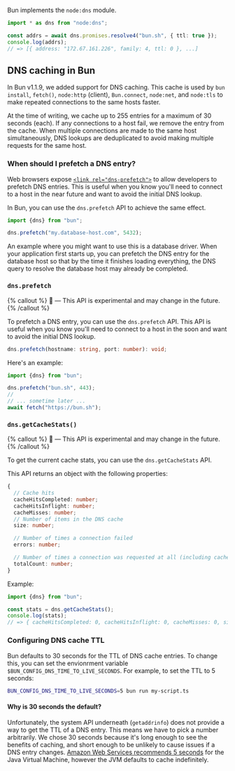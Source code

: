 Bun implements the `node:dns` module.

```ts
import * as dns from "node:dns";

const addrs = await dns.promises.resolve4("bun.sh", { ttl: true });
console.log(addrs);
// => [{ address: "172.67.161.226", family: 4, ttl: 0 }, ...]
```

## DNS caching in Bun

In Bun v1.1.9, we added support for DNS caching. This cache is used by `bun install`, `fetch()`, `node:http` (client), `Bun.connect`, `node:net`, and `node:tls` to make repeated connections to the same hosts faster. 

At the time of writing, we cache up to 255 entries for a maximum of 30 seconds (each). If any connections to a host fail, we remove the entry from the cache. When multiple connections are made to the same host simultaneously, DNS lookups are deduplicated to avoid making multiple requests for the same host.

### When should I prefetch a DNS entry?

Web browsers expose [`<link rel="dns-prefetch">`](https://developer.mozilla.org/en-US/docs/Web/Performance/dns-prefetch) to allow developers to prefetch DNS entries. This is useful when you know you'll need to connect to a host in the near future and want to avoid the initial DNS lookup.

In Bun, you can use the `dns.prefetch` API to achieve the same effect. 

```ts
import {dns} from "bun";

dns.prefetch("my.database-host.com", 5432);
```

An example where you might want to use this is a database driver. When your application first starts up, you can prefetch the DNS entry for the database host so that by the time it finishes loading everything, the DNS query to resolve the database host may already be completed.

### `dns.prefetch`

{% callout %}
**🚧** — This API is experimental and may change in the future.
{% /callout %}

To prefetch a DNS entry, you can use the `dns.prefetch` API. This API is useful when you know you'll need to connect to a host in the soon and want to avoid the initial DNS lookup.

```ts
dns.prefetch(hostname: string, port: number): void;
```

Here's an example:

```ts
import {dns} from "bun";

dns.prefetch("bun.sh", 443);
//
// ... sometime later ...
await fetch("https://bun.sh");
```

### `dns.getCacheStats()`

{% callout %}
**🚧** — This API is experimental and may change in the future.
{% /callout %}

To get the current cache stats, you can use the `dns.getCacheStats` API. 

This API returns an object with the following properties:

```ts
{
  // Cache hits 
  cacheHitsCompleted: number;
  cacheHitsInflight: number;
  cacheMisses: number;
  // Number of items in the DNS cache
  size: number;

  // Number of times a connection failed
  errors: number;

  // Number of times a connection was requested at all (including cache hits and misses)
  totalCount: number;
}
```

Example:

```ts
import {dns} from "bun";

const stats = dns.getCacheStats();
console.log(stats);
// => { cacheHitsCompleted: 0, cacheHitsInflight: 0, cacheMisses: 0, size: 0, errors: 0, totalCount: 0 }
```

### Configuring DNS cache TTL

Bun defaults to 30 seconds for the TTL of DNS cache entries. To change this, you can set the envionrment variable `$BUN_CONFIG_DNS_TIME_TO_LIVE_SECONDS`. For example, to set the TTL to 5 seconds:

```sh
BUN_CONFIG_DNS_TIME_TO_LIVE_SECONDS=5 bun run my-script.ts
```

#### Why is 30 seconds the default?

Unfortunately, the system API underneath (`getaddrinfo`) does not provide a way to get the TTL of a DNS entry. This means we have to pick a number arbitrarily. We chose 30 seconds because it's long enough to see the benefits of caching, and short enough to be unlikely to cause issues if a DNS entry changes. [Amazon Web Services recommends 5 seconds](https://docs.aws.amazon.com/sdk-for-java/v1/developer-guide/jvm-ttl-dns.html) for the Java Virtual Machine, however the JVM defaults to cache indefinitely. 



